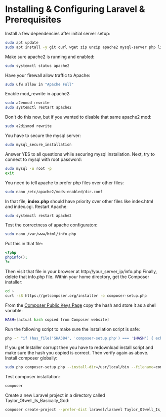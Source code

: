 # Installing & Configuring Laravel & Prerequisites

Install a few dependencies after initial server setup:
```bash
sudo apt update
sudo apt install -y git curl wget zip unzip apache2 mysql-server php libapache2-mod-php php-mysql php7.2-common php7.2-cli php7.2-gd php7.2-mysql php7.2-curl php7.2-intl php7.2-mbstring php7.2-bcmath php7.2-imap php7.2-xml php7.2-zip
```
Make sure apache2 is running and enabled:
```bash
sudo systemctl status apache2
```
Have your firewall allow traffic to Apache:
```bash
sudo ufw allow in "Apache Full"
```
Enable mod_rewrite in apache2:
```bash
sudo a2enmod rewrite
sudo systemctl restart apache2
```
Don't do this now, but if you wanted to disable that same apache2 mod:
```bash
sudo a2dismod rewrite
```
You have to secure the mysql server:
```bash
sudo mysql_secure_installation
```
Answer YES to all questions while securing mysql installation.
Next, try to connect to mysql with root password:
```bash
sudo mysql -u root -p
exit
```
You need to tell apache to prefer php files over other files:
```bash
sudo nano /etc/apache2/mods-enabled/dir.conf
```
In that file, **index.php** should have priority over other files like index.html and index.cgi.
Restart Apache:
```bash
sudo systemctl restart apache2
```
Test the correctness of apache configuraton:
```bash
sudo nano /var/www/html/info.php
```
Put this in that file:
```php
<?php
phpinfo();
?>
```
Then visit that file in your browser at http://your_server_ip/info.php
Finally, delete that info.php file.
Within your home directory, get the Composer installer:
```bash
cd ~
curl -sS https://getcomposer.org/installer -o composer-setup.php
```
From the [Composer Public Keys Page](https://composer.github.io/pubkeys.html) copy the hash and store it as a shell variable:
```bash
HASH=[actual hash copied from Composer website]
```
Run the following script to make sure the installation script is safe:
```bash
php -r "if (has_file('SHA384', 'composer-setup.php') === '$HASH') { echo 'Installer verified'; } else { echo 'Installer corrupt'; unlink('composer-setup.php'); } echo PHP_EOL;"
```
If you get Installer corrupt then you have to redownload install script and make sure the hash you copied is correct. Then verify again as above.
Install composer globally:
```bash
sudo php composer-setup.php --install-dir=/usr/local/bin --filename=composer
```
Test composer installation:
```bash
composer
```
Create a new Laravel project in a directory called Taylor_Otwell_Is_Basically_God:
```bash
composer create-project --prefer-dist laravel/laravel Taylor_Otwell_Is_Basically_God
```
